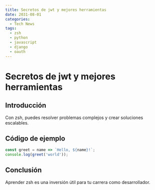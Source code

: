 ```yaml
---
title: Secretos de jwt y mejores herramientas
date: 2031-08-01
categories:
  - Tech News
tags:
  - zsh
  - python
  - javascript
  - django
  - oauth
---
```


# Secretos de jwt y mejores herramientas

## Introducción

Con zsh, puedes resolver problemas complejos y crear soluciones escalables.

## Código de ejemplo

```javascript
const greet = name => `Hello, ${name}!`;
console.log(greet('world'));
```

## Conclusión

Aprender zsh es una inversión útil para tu carrera como desarrollador.